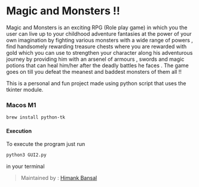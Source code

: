 # Magic and Monsters !!

Magic and Monsters is an exciting RPG (Role play game) in which you the user can live up to your childhood adventure fantasies at the power of your own imagination by fighting various monsters with a wide range of powers , find handsomely rewarding treasure chests where you are rewarded with gold which you can use to strengthen your character along his adventurous journey by providing him with an arsenel of armours , swords and magic potions that can heal him/her after the deadly battles he faces . The game goes on till you defeat the meanest and baddest monsters of them all !!

This is a personal and fun project made using python script that uses the tkinter module.

### Macos M1
```bash
brew install python-tk
```
#### Execution
To execute the program just run 
```bash
python3 GUI2.py
```
in your terminal

> Maintained by : [Himank Bansal](https://github.com/Himank101)
